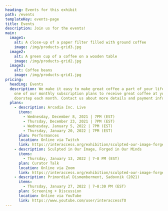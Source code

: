 ```yaml
---
heading: Events for this exhibit
path: /events
templateKey: events-page
title: Events
description: Join us for the events!
main:
  image1:
    alt: A close-up of a paper filter filled with ground coffee
    image: /img/products-grid3.jpg
  image2:
    alt: A green cup of a coffee on a wooden table
    image: /img/products-grid2.jpg
  image3:
    alt: Coffee beans
    image: /img/products-grid1.jpg
pricing:
  heading: Events
  description: We make it easy to make great coffee a part of your life. Choose
    one of our monthly subscription plans to receive great coffee at your
    doorstep each month. Contact us about more details and payment info.
  plans:
    - description: Arcadia Inc. Live
      items:
        - Wednesday, December 8, 2021 | 7PM (EST)
        - Thursday, December 23, 2021 | 7PM (EST)
        - Wednesday, January 5, 2022 | 7PM (EST)
        - Thursday, January 20, 2022 | 7PM (EST)
      plan: Performances
      location: Online via Twitch
      link: https://interaccess.org/exhibition/sculpted-our-image-forged-our-minds
    - description: Sculpted in Our Image, Forged in Our Minds
      items:
        - Thursday, January 13, 2022 | 7—8 PM (EST)
      plan: Curator Talk
      location: Online via Zoom
      link: https://interaccess.org/exhibition/sculpted-our-image-forged-our-minds
    - description: Primordial Dismemberment, Sadovnik (2021)
      items:
        - Thursday, January 27, 2022 | 7—8:30 PM (EST)
      plan: Screening + Discussion
      location: Online via YouTube
      link: https://www.youtube.com/user/interaccessTO
---
```

